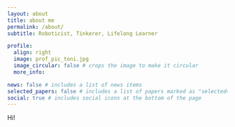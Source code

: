 ```yaml
---
layout: about
title: about me
permalink: /about/
subtitle: Roboticist, Tinkerer, Lifelong Learner

profile:
  align: right
  image: prof_pic_toni.jpg
  image_circular: false # crops the image to make it circular
  more_info:

news: false # includes a list of news items
selected_papers: false # includes a list of papers marked as "selected={true}"
social: true # includes social icons at the bottom of the page
---
```


Hi!
